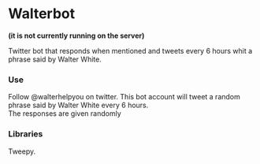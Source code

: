 # Walterbot
**(it is not currently running on the server)**

Twitter bot that responds when mentioned and tweets every 6 hours whit a phrase said by Walter White. 

### Use

Follow @walterhelpyou on twitter. This bot account will tweet a random phrase said by Walter White every 6 hours. \
The responses are given randomly

### Libraries

Tweepy.







